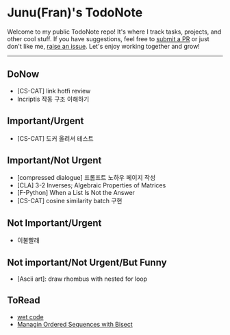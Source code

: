 # Junu(Fran)'s TodoNote
Welcome to my public TodoNote repo! It's where I track tasks, projects, and other cool stuff.
If you have suggestions, feel free to [submit a PR](https://github.com/junuMoon/TodoNote/pulls) or just don't like me, [raise an issue](https://github.com/junuMoon/TodoNote/issues).
Let's enjoy working together and grow!

---

## DoNow
- [CS-CAT] link hotfi review
- Incriptis 작동 구조 이해하기

## Important/Urgent
- [CS-CAT] 도커 올려서 테스트

## Important/Not Urgent
- [compressed dialogue] 프롬프트 노하우 페이지 작성
- [CLA] 3-2 Inverses; Algebraic Properties of Matrices
- [F-Python] When a List Is Not the Answer
- [CS-CAT] cosine similarity batch 구현 

## Not Important/Urgent
- 이불빨래

## Not important/Not Urgent/But Funny
- [Ascii art]: draw rhombus with nested for loop

## ToRead
- [wet code](https://www.deconstructconf.com/2019/dan-abramov-the-wet-codebase)
- [Managin Ordered Sequences with Bisect](https://www.fluentpython.com/extra/ordered-sequences-with-bisect/)
